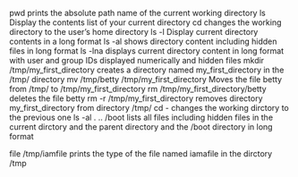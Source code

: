 pwd  prints the absolute path name of the current working directory
ls Display the contents list of your current directory
cd changes the working directory to the user’s home directory
ls -l Display current directory contents in a long format
ls -al shows directory content including hidden files in long format
ls -lna displays current directory content in long format with user and group IDs displayed numerically and hidden files
mkdir /tmp/my_first_directory  creates a directory named my_first_directory in the /tmp/ directory
mv /tmp/betty /tmp/my_first_directory  Moves the file betty from /tmp/ to /tmp/my_first_directory
rm /tmp/my_first_directory/betty  deletes the file betty
rm -r /tmp/my_first_directory  removes directory my_first_directory from directory /tmp/
cd -  changes the working dirctory to the previous one
ls -al . .. /boot  lists all files including hidden files in the current dirctory and the parent directory and the /boot directory in long format

file /tmp/iamfile  prints the type of the file named iamafile in the dirctory /tmp  

